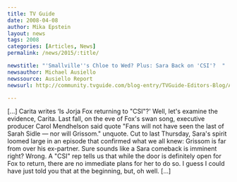 ```yaml
---
title: TV Guide
date: 2008-04-08
author: Mika Epstein
layout: news
tags: 2008
categories: [Articles, News]
permalink: /news/2015/:title/

newstitle: "'Smallville''s Chloe to Wed? Plus: Sara Back on 'CSI'?  "
newsauthor: Michael Ausiello  
newssource: Ausiello Report  
newsurl: http://community.tvguide.com/blog-entry/TVGuide-Editors-Blog/Ausiello-Report/Ar-Vodcast-Spoilers/800037042  

---
```


[...] Carita writes &#8216;Is Jorja Fox returning to "CSI"?' Well, let's examine the evidence, Carita. Last fall, on the eve of Fox's swan song, executive producer Carol Mendhelson said quote "Fans will not have seen the last of Sarah Sidle &#8212; nor will Grissom." unquote. Cut to last Thursday, Sara's spirit loomed large in an episode that confirmed what we all knew: Grissom is far from over his ex-partner. Sure sounds like a Sara comeback is imminent right? Wrong. A "CSI" rep tells us that while the door is definitely open for Fox to return, there are no immediate plans for her to do so. I guess I could have just told you that at the beginning, but, oh well. [...]

